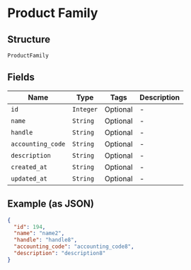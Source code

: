 
# Product Family

## Structure

`ProductFamily`

## Fields

| Name | Type | Tags | Description |
|  --- | --- | --- | --- |
| `id` | `Integer` | Optional | - |
| `name` | `String` | Optional | - |
| `handle` | `String` | Optional | - |
| `accounting_code` | `String` | Optional | - |
| `description` | `String` | Optional | - |
| `created_at` | `String` | Optional | - |
| `updated_at` | `String` | Optional | - |

## Example (as JSON)

```json
{
  "id": 194,
  "name": "name2",
  "handle": "handle8",
  "accounting_code": "accounting_code8",
  "description": "description8"
}
```

